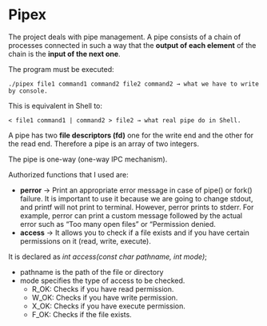 # Pipex

The project deals with pipe management. A pipe consists of a chain of processes connected in such a way that the **output of each element** of the chain is the **input of the next one**.

The program must be executed:
```
./pipex file1 command1 command2 file2 command2 → what we have to write by console.
```
This is equivalent in Shell to:
```
< file1 command1 | command2 > file2 → what real pipe do in Shell.
```
A pipe has two **file descriptors (fd)** one for the write end and the other for the read end. Therefore a pipe is an array of two integers.

The pipe is one-way (one-way IPC mechanism).

Authorized functions that I used are:
- **perror** → Print an appropriate error message in case of pipe() or fork() failure. It is important to use it because we are going to change stdout, and printf will not print to terminal. However, perror prints to stderr.
For example, perror can print a custom message followed by the actual error such as “Too many open files” or “Permission denied.
- **access** → It allows you to check if a file exists and if you have certain permissions on it (read, write, execute).

It is declared as *int access(const char* *pathname, int mode)*;
- pathname is the path of the file or directory
- mode specifies the type of access to be checked.
   - R_OK: Checks if you have read permission.
   - W_OK: Checks if you have write permission.
   - X_OK: Checks if you have execute permission.
   - F_OK: Checks if the file exists.
